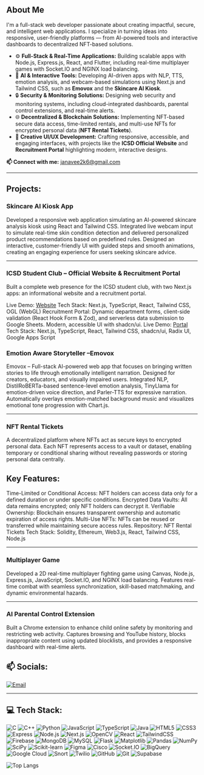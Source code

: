 ## About Me
I'm a full-stack web developer passionate about creating impactful, secure, and intelligent web applications. I specialize in turning ideas into responsive, user-friendly platforms — from AI-powered tools and interactive dashboards to decentralized NFT-based solutions.  

- ⚙️ **Full-Stack & Real-Time Applications:** Building scalable apps with Node.js, Express.js, React, and Flutter, including real-time multiplayer games with Socket.IO and NGINX load balancing.  
- 🤖 **AI & Interactive Tools:** Developing AI-driven apps with NLP, TTS, emotion analysis, and webcam-based simulations using Next.js and Tailwind CSS, such as **Emovox** and the **Skincare AI Kiosk**.  
- 🔒 **Security & Monitoring Solutions:** Designing web security and monitoring systems, including cloud-integrated dashboards, parental control extensions, and real-time alerts.  
- 🌐 **Decentralized & Blockchain Solutions:** Implementing NFT-based secure data access, time-limited rentals, and multi-use NFTs for encrypted personal data (**NFT Rental Tickets**).  
- 🎨 **Creative UI/UX Development:** Crafting responsive, accessible, and engaging interfaces, with projects like the **ICSD Official Website** and **Recruitment Portal** highlighting modern, interactive designs.  

**📫 Connect with me:** [janavee2k6@gmail.com](mailto:janavee2k6@gmail.com)

---

## Projects:

### **Skincare AI Kiosk App**

Developed a responsive web application simulating an AI-powered
skincare analysis kiosk using React and Tailwind CSS. Integrated live
webcam input to simulate real-time skin condition detection and delivered
personalized product recommendations based on predefined rules.
Designed an interactive, customer-friendly UI with guided steps and
smooth animations, creating an engaging experience for users seeking
skincare advice.

---

### **ICSD Student Club – Official Website & Recruitment Portal**

Built a complete web presence for the ICSD student club, with two Next.js apps: an informational website and a recruitment portal.

Live Demo: [Website](https://site-fu5n1mj73-janavee01s-projects.vercel.app/)
Tech Stack: Next.js, TypeScript, React, Tailwind CSS, OGL (WebGL)
Recruitment Portal: Dynamic department forms, client-side validation (React Hook Form & Zod), and serverless data submission to Google Sheets. Modern, accessible UI with shadcn/ui.
Live Demo: [Portal](https://recruitmentportalicsd.vercel.app/)
Tech Stack: Next.js, TypeScript, React, Tailwind CSS, shadcn/ui, Radix UI, Google Apps Script

### **Emotion Aware Storyteller –Emovox**

Emovox – Full-stack AI-powered web app that focuses on bringing written
stories to life through emotionally intelligent narration. Designed for
creators, educators, and visually impaired users. Integrated NLP,
DistilRoBERTa-based sentence-level emotion analysis, TinyLlama for
emotion-driven voice direction, and Parler-TTS for expressive narration.
Automatically overlays emotion-matched background music and
visualizes emotional tone progression with Chart.js.

---

### **NFT Rental Tickets**

A decentralized platform where NFTs act as secure keys to encrypted personal data. Each NFT represents access to a vault or dataset, enabling temporary or conditional sharing without revealing passwords or storing personal data centrally.

## Key Features:
Time-Limited or Conditional Access: NFT holders can access data only for a defined duration or under specific conditions.
Encrypted Data Vaults: All data remains encrypted; only NFT holders can decrypt it.
Verifiable Ownership: Blockchain ensures transparent ownership and automatic expiration of access rights.
Multi-Use NFTs: NFTs can be reused or transferred while maintaining secure access rules.
Repository: NFT Rental Tickets
Tech Stack: Solidity, Ethereum, Web3.js, React, Tailwind CSS, Node.js

---

### **Multiplayer Game**

Developed a 2D real-time multiplayer fighting game using Canvas, Node.js, Express.js, JavaScript, Socket.IO, and NGINX load balancing. Features real-time combat with seamless synchronization, skill-based matchmaking, and dynamic environmental hazards.

---

### **AI Parental Control Extension**

Built a Chrome extension to enhance child online safety by monitoring and restricting web activity. Captures browsing and YouTube history, blocks inappropriate content using updated blocklists, and provides a responsive dashboard with real-time alerts.

## 📫 Socials:
[![Email](https://img.shields.io/badge/Email-D14836?logo=gmail&logoColor=white)](mailto:janavee2k6@gmail.com)

---

## 💻 Tech Stack:
![C](https://img.shields.io/badge/C-00599C?logo=c&logoColor=white)
![C++](https://img.shields.io/badge/C++-00599C?logo=c%2B%2B&logoColor=white)
![Python](https://img.shields.io/badge/Python-3776AB?logo=python&logoColor=white)
![JavaScript](https://img.shields.io/badge/JavaScript-323330?logo=javascript&logoColor=F7DF1E)
![TypeScript](https://img.shields.io/badge/TypeScript-007ACC?logo=typescript&logoColor=white)
![Java](https://img.shields.io/badge/Java-ED8B00?logo=openjdk&logoColor=white)
![HTML5](https://img.shields.io/badge/HTML5-E34F26?logo=html5&logoColor=white)
![CSS3](https://img.shields.io/badge/CSS3-1572B6?logo=css3&logoColor=white)
![Express](https://img.shields.io/badge/Express-000000?logo=express&logoColor=white)
![Node.js](https://img.shields.io/badge/Node.js-339933?logo=nodedotjs&logoColor=white)
![Next.js](https://img.shields.io/badge/Next.js-000000?logo=nextdotjs&logoColor=white)
![OpenCV](https://img.shields.io/badge/OpenCV-5C3EE8?logo=opencv&logoColor=white)
![React](https://img.shields.io/badge/React-20232A?logo=react&logoColor=61DAFB)
![TailwindCSS](https://img.shields.io/badge/TailwindCSS-06B6D4?logo=tailwindcss&logoColor=white)
![Firebase](https://img.shields.io/badge/Firebase-FFCA28?logo=firebase&logoColor=black)
![MongoDB](https://img.shields.io/badge/MongoDB-47A248?logo=mongodb&logoColor=white)
![MySQL](https://img.shields.io/badge/MySQL-4479A1?logo=mysql&logoColor=white)
![Flask](https://img.shields.io/badge/Flask-000000?logo=flask&logoColor=white)
![Matplotlib](https://img.shields.io/badge/Matplotlib-11557C?logo=matplotlib&logoColor=white)
![Pandas](https://img.shields.io/badge/Pandas-150458?logo=pandas&logoColor=white)
![NumPy](https://img.shields.io/badge/NumPy-013243?logo=numpy&logoColor=white)
![SciPy](https://img.shields.io/badge/SciPy-8CAAE6?logo=scipy&logoColor=white)
![Scikit-learn](https://img.shields.io/badge/Scikit--learn-F7931E?logo=scikitlearn&logoColor=white)
![Figma](https://img.shields.io/badge/Figma-F24E1E?logo=figma&logoColor=white)
![Cisco](https://img.shields.io/badge/Cisco-1BA0D7?logo=cisco&logoColor=white)
![Socket.IO](https://img.shields.io/badge/Socket.IO-010101?logo=socket-dot-io&logoColor=white)
![BigQuery](https://img.shields.io/badge/BigQuery-4285F4?logo=google-bigquery&logoColor=white)
![Google Cloud](https://img.shields.io/badge/Google_Cloud-4285F4?logo=google-cloud&logoColor=white)
![Snort](https://img.shields.io/badge/Snort-EE0000?logo=snort&logoColor=white)
![Twilio](https://img.shields.io/badge/Twilio-FF4F00?logo=twilio&logoColor=white)
![GitHub](https://img.shields.io/badge/GitHub-181717?logo=github&logoColor=white)
![Git](https://img.shields.io/badge/Git-F05032?logo=git&logoColor=white)
![Supabase](https://img.shields.io/badge/Supabase-3FCF8E?logo=supabase&logoColor=black)

![Top Langs](https://github-readme-stats.vercel.app/api/top-langs/?username=Janavee01&layout=compact&theme=dark)
